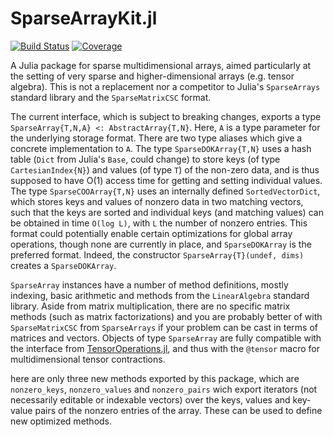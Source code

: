 # SparseArrayKit.jl

[![Build
Status](https://github.com/Jutho/SparseArrayKit.jl/workflows/CI/badge.svg)](https://github.com/Jutho/SparseArrayKit.jl/actions)
[![Coverage](https://codecov.io/gh/Jutho/SparseArrayKit.jl/branch/master/graph/badge.svg)](https://codecov.io/gh/Jutho/SparseArrayKit.jl)

A Julia package for sparse multidimensional arrays, aimed particularly at the setting of
very sparse and higher-dimensional arrays (e.g. tensor algebra). This is not a replacement
nor a competitor to Julia's `SparseArrays` standard library and the `SparseMatrixCSC`
format.

The current interface, which is subject to breaking changes, exports a type
`SparseArray{T,N,A} <: AbstractArray{T,N}`. Here, `A` is a type parameter for the underlying
storage format. There are two type aliases which give a concrete implementation to `A`. The
type `SparseDOKArray{T,N}` uses a hash table (`Dict` from Julia's `Base`, could change) to
store keys (of type `CartesianIndex{N}`) and values (of type `T`) of the non-zero data, and
is thus supposed to have O(1) access time for getting and setting individual values. The
type `SparseCOOArray{T,N}` uses an internally defined `SortedVectorDict`, which stores keys
and values of nonzero data in two matching vectors, such that the keys are sorted and
individual keys (and matching values) can be obtained in time `O(log L)`, with `L` the
number of nonzero entries. This format could potentially enable certain optimizations for
global array operations, though none are currently in place, and `SparseDOKArray` is the
preferred format. Indeed, the constructor `SparseArray{T}(undef, dims)` creates a
`SparseDOKArray`.

`SparseArray` instances have a number of method definitions, mostly indexing, basic
arithmetic and methods from the `LinearAlgebra` standard library. Aside from matrix
multiplication, there are no specific matrix methods (such as matrix factorizations) and you
are probably better of with `SparseMatrixCSC` from `SparseArrays` if your problem can be
cast in terms of matrices and vectors. Objects of type `SparseArray` are fully compatible
with the interface from [TensorOperations.jl](https://github.com/Jutho/TensorOperations.jl),
and thus with the `@tensor` macro for multidimensional tensor contractions.

here are only three new methods exported by this package, which are `nonzero_keys`,
`nonzero_values` and `nonzero_pairs` wich export iterators (not necessarily editable or
indexable vectors) over the keys, values and key-value pairs of the nonzero entries of the
array. These can be used to define new optimized methods.
